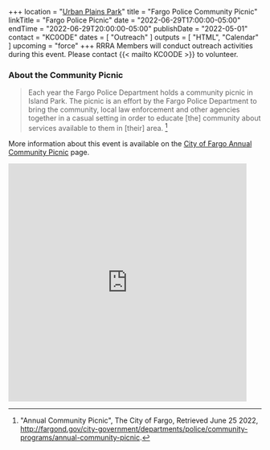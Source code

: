 +++
location = "[Urban Plains Park](/places/fargo-urban-plains-park/)"
title = "Fargo Police Community Picnic"
linkTitle = "Fargo Police Picnic"
date = "2022-06-29T17:00:00-05:00"
endTime = "2022-06-29T20:00:00-05:00"
publishDate = "2022-05-01"
contact = "KC0ODE"
dates = [ "Outreach" ]
outputs = [ "HTML", "Calendar" ]
upcoming = "force"
+++
RRRA Members will conduct outreach activities during this event. Please
contact {{< mailto KC0ODE >}} to volunteer.

### About the Community Picnic

>Each year the Fargo Police Department holds a community picnic in Island
Park. The picnic is an effort by the Fargo Police Department to bring the
community, local law enforcement and other agencies together in a casual
setting in order to educate [the] community about services available to them in
[their] area. [^1]

[^1]: "Annual Community Picnic", The City of Fargo, Retrieved June 25 2022, http://fargond.gov/city-government/departments/police/community-programs/annual-community-picnic.

More information about this event is available on the
[City of Fargo Annual Community Picnic](http://fargond.gov/city-government/departments/police/community-programs/annual-community-picnic)
page.

<iframe src="https://www.google.com/maps/embed?pb=!1m18!1m12!1m3!1d2729.416481705831!2d-96.87569124853987!3d46.8354906488152!2m3!1f0!2f0!3f0!3m2!1i1024!2i768!4f13.1!3m3!1m2!1s0x52c8cdc7b8a9f4c3%3A0xc2b2af4684a37de8!2sUrban%20Plains%20Park!5e0!3m2!1sen!2sus!4v1656174200081!5m2!1sen!2sus" width="474" height="474" style="border:0;" allowfullscreen="" loading="lazy" referrerpolicy="no-referrer-when-downgrade"></iframe>
